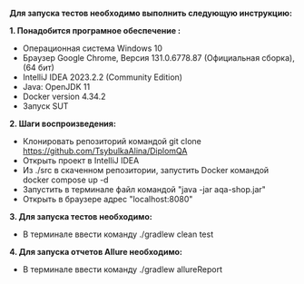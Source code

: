 **Для запуска тестов необходимо выполнить следующую инструкцию:**

**1. Понадобится програмное обеспечение :**
* Операционная система Windows 10
* Браузер Google Chrome, Версия 131.0.6778.87 (Официальная сборка), (64 бит)
* IntelliJ IDEA 2023.2.2 (Community Edition)
* Java: OpenJDK 11
* Docker version 4.34.2
* Запуск SUT

**2. Шаги воспроизведения:**
* Клонировать репозиторий командой git clone https://github.com/TsybulkaAlina/DiplomQA
* Открыть проект в IntelliJ IDEA
*  Из ./src в скаченном репозитории, запустить Docker командой docker compose up -d
* Запустить в терминале файл командой "java -jar aqa-shop.jar"
* Открыть в браузере адрес "localhost:8080"

**3. Для запуска тестов необходимо:**
* В терминале ввести команду ./gradlew clean test

**4. Для запуска отчетов Allure необходимо:**
* В терминале ввести команду ./gradlew allureReport
